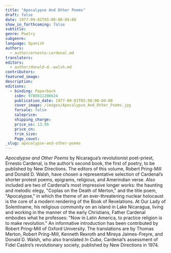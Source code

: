 ```yaml
---
title: "Apocalypse And Other Poems"
draft: false
date: 1977-09-01T05:00:00-04:00
show_in_forthcoming: false
subtitle:
genre: Poetry
subgenre:
language: Spanish
authors:
  - author/ernesto-cardenal.md
translators:
editors:
  - author/donald-d.-walsh.md
contributors:
featured_image:
description:
editions:
  - binding: Paperback
    isbn: 9780811206624
    publication_date: 1977-09-01T05:00:00-04:00
    cover_image: /images/Apocalypse_And_Other_Poems.jpg
    forsale: false
    saleprice:
    shipping_charge:
    price_us: 13.95
    price_cn:
    trim_size:
    Page_count:
_slug: apocalypse-and-other-poems
---
```


_Apocalypse and Other Poems_ by Nicaragua’s revolutionist poet-priest, Ernesto Cardenal, is the author’s second book, the first of poetry, to be published by New Directions. The editors of this volume, Robert Pring-Mill and Donald D. Walsh, have chosen a representative selection of Cardenal’s shorter protest poems, epigrams, religious, and Amerindian verse. Also included are two of Cardenal’s most impressive longer works: the haunting and melodic elegy, "Coplas on the Death of Merton," and the title poem, "Apocalypse," in which the theme of an ever-threatening nuclear holocaust is the core of a modern rendering of the Book of Revelations. At Our Lady of Solentiname, his religious community on an island in Lake Nicaragua, living and working in the manner of the early Christians, Father Cardenal embodies what he professes: "Now in Latin America, to practice religion is to make revolution." An informative introduction has been contributed by Robert Pring-Mill of Oxford University. The translations are by Thomas Merton, Robert Pring-Mill, Kenneth Rexroth and Mireya Jaimes-Freyre, and Donald D. Walsh, who also translated _In Cuba_, Cardenal’s assessment of Fidel Castro’s revolutionary society, published by New Directions in 1974.

